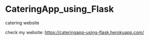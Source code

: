 # CateringApp_using_Flask
catering website


check my website: https://cateringapp-using-flask.herokuapp.com/
